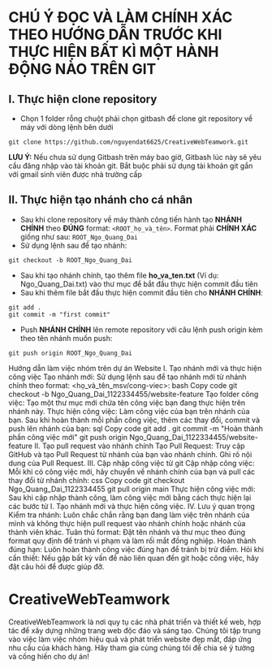 # **CHÚ Ý ĐỌC VÀ LÀM CHÍNH XÁC THEO HƯỚNG DẪN TRƯỚC KHI THỰC HIỆN BẤT KÌ MỘT HÀNH ĐỘNG NÀO TRÊN GIT**

## I. Thực hiện clone repository

- Chọn 1 folder rỗng chuột phải chọn gitbash để clone git repository về máy với dòng lệnh bên dưới

```
git clone https://github.com/nguyendat6625/CreativeWebTeamwork.git
```

**LƯU Ý:** Nếu chưa sử dụng Gitbash trên máy bao giờ, Gitbash lúc này sẽ yêu cầu đăng nhập vào tài khoản git. Bắt buộc phải sử dụng tài khoản git gắn với gmail sinh viên được nhà trường cấp

## II. Thực hiện tạo nhánh cho cá nhân

- Sau khi clone repository về máy thành công tiến hành tạo **NHÁNH CHÍNH** theo **ĐÚNG** format: `<ROOT_họ_và_tên>`. Format phải **CHÍNH XÁC** giống như sau: `ROOT_Ngo_Quang_Dai`
- Sử dụng lệnh sau để tạo nhánh:

```
git checkout -b ROOT_Ngo_Quang_Dai
```
- Sau khi tạo nhánh chính, tạo thêm file **ho_va_ten.txt** (Ví dụ: Ngo_Quang_Dai.txt) vào thư mục để bắt đầu thực hiện commit đầu tiên
- Sau khi thêm file bắt đầu thực hiện commit đầu tiên cho **NHÁNH CHÍNH**:

```
git add .
git commit -m "first commit"

```

- Push **NHÁNH CHÍNH** lên remote repository với câu lệnh push origin kèm theo tên nhánh muốn push:

```
git push origin ROOT_Ngo_Quang_Dai
```

Hướng dẫn làm việc nhóm trên dự án Website
I. Tạo nhánh mới và thực hiện công việc
Tạo nhánh mới: Sử dụng lệnh sau để tạo nhánh mới từ nhánh chính theo format: <họ_và_tên_msv/cong-viec>:
bash
Copy code
git checkout -b Ngo_Quang_Dai_1122334455/website-feature
Tạo folder công việc: Tạo một thư mục mới chứa tên công việc bạn đang thực hiện trên nhánh này.
Thực hiện công việc: Làm công việc của bạn trên nhánh của bạn. Sau khi hoàn thành mỗi phần công việc, thêm các thay đổi, commit và push lên nhánh của bạn:
sql
Copy code
git add .
git commit -m "Hoàn thành phần công việc mới"
git push origin Ngo_Quang_Dai_1122334455/website-feature
II. Tạo pull request vào nhánh chính
Tạo Pull Request: Truy cập GitHub và tạo Pull Request từ nhánh của bạn vào nhánh chính. Ghi rõ nội dung của Pull Request.
III. Cập nhập công việc từ git
Cập nhập công việc: Mỗi khi có công việc mới, hãy chuyển về nhánh chính của bạn và pull các thay đổi từ nhánh chính:
css
Copy code
git checkout Ngo_Quang_Dai_1122334455
git pull origin main
Thực hiện công việc mới: Sau khi cập nhập thành công, làm công việc mới bằng cách thực hiện lại các bước từ I. Tạo nhánh mới và thực hiện công việc.
IV. Lưu ý quan trọng
Kiểm tra nhánh: Luôn chắc chắn rằng bạn đang làm việc trên nhánh của mình và không thực hiện pull request vào nhánh chính hoặc nhánh của thành viên khác.
Tuân thủ format: Đặt tên nhánh và thư mục theo đúng format quy định để tránh vi phạm và làm rối mắt đồng nghiệp.
Hoàn thành đúng hạn: Luôn hoàn thành công việc đúng hạn để tránh bị trừ điểm.
Hỏi khi cần thiết: Nếu gặp bất kỳ vấn đề nào liên quan đến git hoặc công việc, hãy đặt câu hỏi để được giúp đỡ.

# CreativeWebTeamwork
CreativeWebTeamwork là nơi quy tụ các nhà phát triển và thiết kế web, hợp tác để xây dựng những trang web độc đáo và sáng tạo. Chúng tôi tập trung vào việc làm việc nhóm hiệu quả và phát triển website đẹp mắt, đáp ứng nhu cầu của khách hàng. Hãy tham gia cùng chúng tôi để chia sẻ ý tưởng và cống hiến cho dự án!
